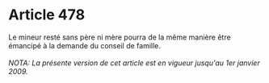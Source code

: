 # Article 478

Le mineur resté sans père ni mère pourra de la même manière être émancipé à la demande du conseil de famille.<br/><br/><i>NOTA:  La présente version de cet article est en vigueur jusqu'au 1er janvier 2009.</i>